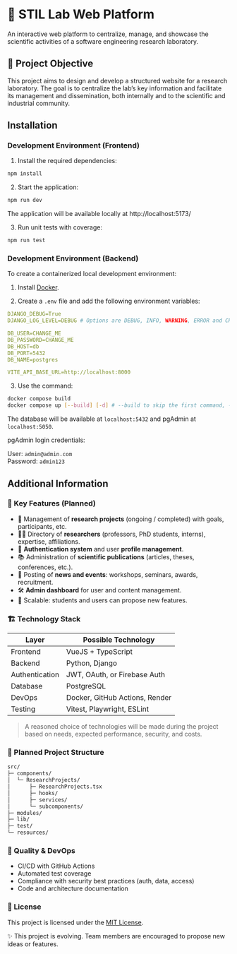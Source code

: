 # 🧪 STIL Lab Web Platform

An interactive web platform to centralize, manage, and showcase the scientific activities of a software engineering research laboratory.

## 🎯 Project Objective

This project aims to design and develop a structured website for a research laboratory. The goal is to centralize the lab’s key information and facilitate its management and dissemination, both internally and to the scientific and industrial community.

## Installation

### Development Environment (Frontend)

1. Install the required dependencies:
```sh
npm install
```

2. Start the application:
```sh
npm run dev
```
The application will be available locally at http://localhost:5173/

3. Run unit tests with coverage:
```sh
npm run test
```

### Development Environment (Backend)

To create a containerized local development environment:

1. Install [Docker](https://www.docker.com/products/docker-desktop).

2. Create a `.env` file and add the following environment variables:

```yaml
DJANGO_DEBUG=True
DJANGO_LOG_LEVEL=DEBUG # Options are DEBUG, INFO, WARNING, ERROR and CRITICAL

DB_USER=CHANGE_ME
DB_PASSWORD=CHANGE_ME
DB_HOST=db
DB_PORT=5432
DB_NAME=postgres

VITE_API_BASE_URL=http://localhost:8000
```

3. Use the command:
```sh
docker compose build
docker compose up [--build] [-d] # --build to skip the first command, -d to run in detached mode
```

The database will be available at `localhost:5432` and pgAdmin at `localhost:5050`.

pgAdmin login credentials:

User: `admin@admin.com`  
Password: `admin123`

## Additional Information

### 🚀 Key Features (Planned)

- 🔬 Management of **research projects** (ongoing / completed) with goals, participants, etc.
- 👩‍🔬 Directory of **researchers** (professors, PhD students, interns), expertise, affiliations.
- 👤 **Authentication system** and user **profile management**.
- 📚 Administration of **scientific publications** (articles, theses, conferences, etc.).
- 📰 Posting of **news and events**: workshops, seminars, awards, recruitment.
- 🛠️ **Admin dashboard** for user and content management.
- 🧩 Scalable: students and users can propose new features.

### 🏗️ Technology Stack

| Layer            | Possible Technology                  |
| ---------------- | ------------------------------------ |
| Frontend         | VueJS + TypeScript                   |
| Backend          | Python, Django                       |
| Authentication   | JWT, OAuth, or Firebase Auth         |
| Database         | PostgreSQL                           |
| DevOps           | Docker, GitHub Actions, Render       |
| Testing          | Vitest, Playwright, ESLint           |

> A reasoned choice of technologies will be made during the project based on needs, expected performance, security, and costs.

### 📁 Planned Project Structure

```bash
src/
├─ components/
│  └─ ResearchProjects/
│      ├─ ResearchProjects.tsx
│      ├─ hooks/
│      ├─ services/
│      └─ subcomponents/
├─ modules/
├─ lib/
├─ test/
└─ resources/
```

### 🧪 Quality & DevOps

- CI/CD with GitHub Actions  
- Automated test coverage  
- Compliance with security best practices (auth, data, access)  
- Code and architecture documentation  

### 📄 License

This project is licensed under the [MIT License](LICENSE.txt).

✨ This project is evolving. Team members are encouraged to propose new ideas or features.